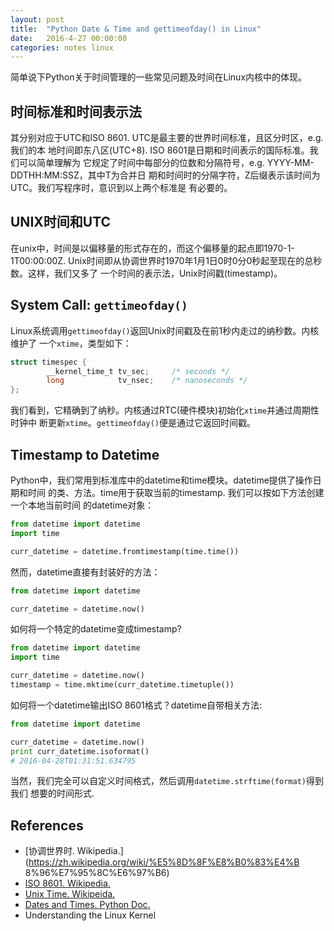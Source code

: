 ```yaml
---
layout: post
title:  "Python Date & Time and gettimeofday() in Linux"
date:   2016-4-27 00:00:00
categories: notes linux
---
```


简单说下Python关于时间管理的一些常见问题及时间在Linux内核中的体现。


## 时间标准和时间表示法
其分别对应于UTC和ISO 8601. UTC是最主要的世界时间标准，且区分时区，e.g. 我们的本
地时间即东八区(UTC+8). ISO 8601是日期和时间表示的国际标准。我们可以简单理解为
它规定了时间中每部分的位数和分隔符号，e.g. YYYY-MM-DDTHH:MM:SSZ，其中T为合并日
期和时间时的分隔字符，Z后缀表示该时间为UTC。我们写程序时，意识到以上两个标准是
有必要的。


## UNIX时间和UTC
在unix中，时间是以偏移量的形式存在的，而这个偏移量的起点即1970-1-1T00:00:00Z.
Unix时间即从协调世界时1970年1月1日0时0分0秒起至现在的总秒数。这样，我们又多了
一个时间的表示法，Unix时间戳(timestamp)。


## System Call: `gettimeofday()`
Linux系统调用`gettimeofday()`返回Unix时间戳及在前1秒内走过的纳秒数。内核维护了
一个`xtime`，类型如下：

~~~c
struct timespec {
        __kernel_time_t tv_sec;     /* seconds */
        long            tv_nsec;    /* nanoseconds */
};

~~~

我们看到，它精确到了纳秒。内核通过RTC(硬件模块)初始化`xtime`并通过周期性时钟中
断更新`xtime`。`gettimeofday()`便是通过它返回时间戳。


## Timestamp to Datetime
Python中，我们常用到标准库中的datetime和time模块。datetime提供了操作日期和时间
的类、方法。time用于获取当前的timestamp. 我们可以按如下方法创建一个本地当前时间
的datetime对象：

~~~python
from datetime import datetime
import time

curr_datetime = datetime.fromtimestamp(time.time())
~~~

然而，datetime直接有封装好的方法：

~~~python
from datetime import datetime

curr_datetime = datetime.now()
~~~

如何将一个特定的datetime变成timestamp?

~~~python
from datetime import datetime
import time

curr_datetime = datetime.now()
timestamp = time.mktime(curr_datetime.timetuple())
~~~

如何将一个datetime输出ISO 8601格式？datetime自带相关方法:

~~~python
from datetime import datetime

curr_datetime = datetime.now()
print curr_datetime.isoformat()
# 2016-04-28T01:31:51.634795
~~~

当然，我们完全可以自定义时间格式，然后调用`datetime.strftime(format)`得到我们
想要的时间形式.


## References
- [协调世界时. Wikipedia.](https://zh.wikipedia.org/wiki/%E5%8D%8F%E8%B0%83%E4%B
8%96%E7%95%8C%E6%97%B6)
- [ISO 8601. Wikipedia.](https://zh.wikipedia.org/wiki/ISO_8601)
- [Unix Time. Wikipeida.](https://en.wikipedia.org/wiki/Unix_time)
- [Dates and Times. Python Doc.](https://docs.python.org/2/tutorial/stdlib.html#dates-and-times)
- Understanding the Linux Kernel

